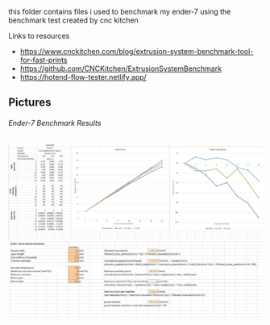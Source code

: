 this folder contains files i used to benchmark my ender-7 using the benchmark test created by cnc kitchen

Links to resources
- https://www.cnckitchen.com/blog/extrusion-system-benchmark-tool-for-fast-prints
- https://github.com/CNCKitchen/ExtrusionSystemBenchmark
- https://hotend-flow-tester.netlify.app/

## Pictures
###### Ender-7 Benchmark Results
![Ender-7](cnc_kitchen_flow_benchmark/20230705_excel_benchmark_results.jpg)
![Ender-7](cnc_kitchen_flow_benchmark/20230705_excel_benchmark_results_2.jpg)
